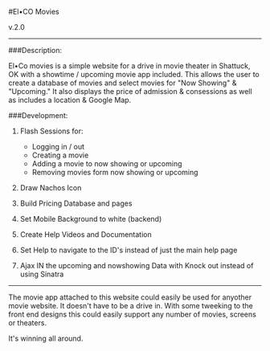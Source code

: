 #El•CO Movies

v.2.0

---

###Description:

El•Co movies is a simple website for a drive in movie theater in Shattuck, OK with a showtime / upcoming movie app included. This allows the user to create a database of movies and select movies for "Now Showing" & "Upcoming." It also displays the price of admission & consessions as well as includes a location & Google Map. 

###Development:

1. Flash Sessions for:
	* Logging in / out
	* Creating a movie
	* Adding a movie to now showing or upcoming
	* Removing movies form now showing or upcoming

2. Draw Nachos Icon

3. Build Pricing Database and pages

4. Set Mobile Background to white (backend)

5. Create Help Videos and Documentation

6. Set Help to navigate to the ID's instead of just the main help page

7. Ajax IN the upcoming and nowshowing Data with Knock out instead of using Sinatra



---

The movie app attached to this website could easily be used for anyother movie website. It doesn't have to be a drive in. With some tweeking to the front end designs this could easily support any number of movies, screens or theaters. 

It's winning all around. 
